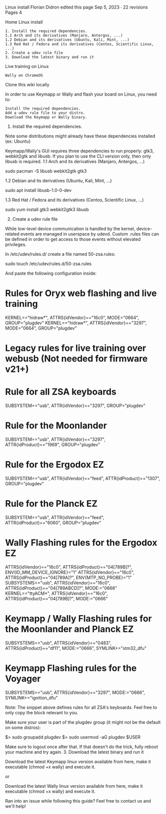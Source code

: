 
Linux install
Florian Didron edited this page Sep 5, 2023 · 22 revisions
Pages 4

Home
Linux install

    1. Install the required dependencies.
    1.1 Arch and its derivatives (Manjaro, Antergos, ...)
    1.2 Debian and its derivatives (Ubuntu, Kali, Mint, ...)
    1.3 Red Hat / Fedora and its derivatives (Centos, Scientific Linux, ...)
    2. Create a udev rule file
    3. Download the latest binary and run it

Live training on Linux

    Wally on ChromeOS

Clone this wiki locally

In order to use Keymapp or Wally and flash your board on Linux, you need to:

    Install the required dependencies.
    Add a udev rule file to your distro.
    Download the Keymapp or Wally binary.

1. Install the required dependencies.

Note some distributions might already have these dependencies installed (ex: Ubuntu)

Keymapp/Wally's GUI requires three dependencies to run properly: gtk3, webkit2gtk and libusb. If you plan to use the CLI version only, then only libusb is required.
1.1 Arch and its derivatives (Manjaro, Antergos, ...)

sudo pacman -S libusb webkit2gtk gtk3

1.2 Debian and its derivatives (Ubuntu, Kali, Mint, ...)

sudo apt install libusb-1.0-0-dev

1.3 Red Hat / Fedora and its derivatives (Centos, Scientific Linux, ...)

sudo yum install gtk3 webkit2gtk3 libusb

2. Create a udev rule file

While low-level device communication is handled by the kernel, device-related events are managed in userspace by udevd. Custom .rules files can be defined in order to get access to those events without elevated privileges.

In /etc/udev/rules.d/ create a file named 50-zsa.rules:

sudo touch /etc/udev/rules.d/50-zsa.rules

And paste the following configuration inside:

# Rules for Oryx web flashing and live training
KERNEL=="hidraw*", ATTRS{idVendor}=="16c0", MODE="0664", GROUP="plugdev"
KERNEL=="hidraw*", ATTRS{idVendor}=="3297", MODE="0664", GROUP="plugdev"

# Legacy rules for live training over webusb (Not needed for firmware v21+)
  # Rule for all ZSA keyboards
  SUBSYSTEM=="usb", ATTR{idVendor}=="3297", GROUP="plugdev"
  # Rule for the Moonlander
  SUBSYSTEM=="usb", ATTR{idVendor}=="3297", ATTR{idProduct}=="1969", GROUP="plugdev"
  # Rule for the Ergodox EZ
  SUBSYSTEM=="usb", ATTR{idVendor}=="feed", ATTR{idProduct}=="1307", GROUP="plugdev"
  # Rule for the Planck EZ
  SUBSYSTEM=="usb", ATTR{idVendor}=="feed", ATTR{idProduct}=="6060", GROUP="plugdev"

# Wally Flashing rules for the Ergodox EZ
ATTRS{idVendor}=="16c0", ATTRS{idProduct}=="04[789B]?", ENV{ID_MM_DEVICE_IGNORE}="1"
ATTRS{idVendor}=="16c0", ATTRS{idProduct}=="04[789A]?", ENV{MTP_NO_PROBE}="1"
SUBSYSTEMS=="usb", ATTRS{idVendor}=="16c0", ATTRS{idProduct}=="04[789ABCD]?", MODE:="0666"
KERNEL=="ttyACM*", ATTRS{idVendor}=="16c0", ATTRS{idProduct}=="04[789B]?", MODE:="0666"

# Keymapp / Wally Flashing rules for the Moonlander and Planck EZ
SUBSYSTEMS=="usb", ATTRS{idVendor}=="0483", ATTRS{idProduct}=="df11", MODE:="0666", SYMLINK+="stm32_dfu"
# Keymapp Flashing rules for the Voyager
SUBSYSTEMS=="usb", ATTRS{idVendor}=="3297", MODE:="0666", SYMLINK+="ignition_dfu"

Note: The snippet above defines rules for all ZSA's keyboards. Feel free to only copy the block relevant to you.

Make sure your user is part of the plugdev group (it might not be the default on some distros):

$> sudo groupadd plugdev
$> sudo usermod -aG plugdev $USER

Make sure to logout once after that. If that doesn't do the trick, fully reboot your machine and try again.
3. Download the latest binary and run it

Download the latest Keymapp linux version available from here, make it executable (chmod +x wally) and execute it.

or

Download the latest Wally linux version available from here, make it executable (chmod +x wally) and execute it.

Ran into an issue while following this guide? Feel free to contact us and we'll help!